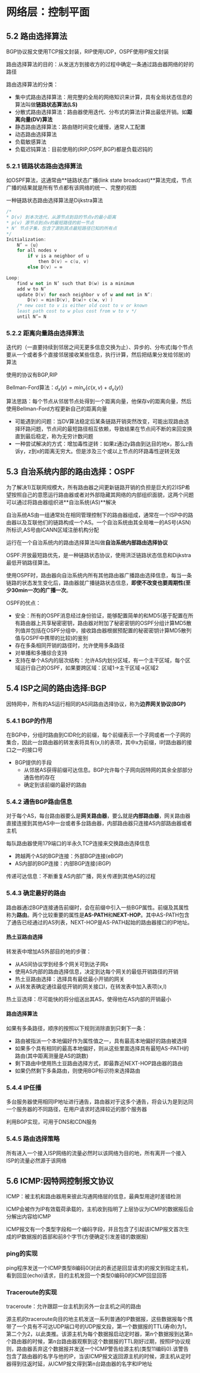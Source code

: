 # 网络层：控制平面

## 5.2 路由选择算法

BGP协议报文使用TCP报文封装，RIP使用UDP，OSPF使用IP报文封装


路由选择算法的目的：从发送方到接收方的过程中确定一条通过路由器网络的好的路径

路由选择算法的分类：
* 集中式路由选择算法：用完整的全局的网络知识来计算，具有全局状态信息的算法叫做**链路状态算法(LS)**
* 分散式路由选择算法：路由器使用迭代、分布式的算法计算出最低开销。如**距离向量(DV)算法**
* 静态路由选择算法：路由随时间变化缓慢，通常人工配置
* 动态路由选择算法
* 负载敏感算法
* 负载迟钝算法：目前使用的(RIP,OSPF,BGP)都是负载迟钝的

### 5.2.1 链路状态路由选择算法

如OSPF算法，这通常由**链路状态广播(link state broadcast)**算法完成，节点广播的结果就是所有节点都有该网络的统一、完整的视图

一种链路状态路由选择算法是Dijkstra算法

```C++
/*
* D(v) 到本次迭代，从源节点到目的节点v的最小距离
* p(v) 源节点到点v的最短路径的前一节点
* N‘ 节点子集，包含了源到其点最短路径已知的所有点
*/
Initialization:
    N’ = {u}
    for all nodes v
        if v is a neighbor of u
            then D(v) = c(u, v)
        else D(v) = ∞

Loop:
    find w not in N’ such that D(w) is a minimum
    add w to N’
    update D(v) for each neighbor v of w and not in N’:
        D(v) = min(D(v), D(w)+ c(w, v) )
    /* new cost to v is either old cost to v or known
    least path cost to w plus cost from w to v */
    until N’= N
```

### 5.2.2 距离向量路由选择算法

迭代的（一直要持续到邻居之间无更多信息交换为止）、异步的、分布式(每个节点要从一个或者多个直接邻居接收某些信息，执行计算，然后把结果分发给邻居)的算法

使用的协议有BGP,RIP

Bellman-Ford算法：$d_x(y)=min_v\{c(x,v)+d_v(y)\}$

算法思路：每个节点从邻居节点处得到一个距离向量，他保存v的距离向量，然后使用Bellman-Ford方程更新自己的距离向量

* 可能遇到的问题：当DV算法稳定后某条链路开销突然改变，可能出现路由选择环路问题，节点间的最短路径相互依赖，导致结果在节点间不断的来回变换直到最后稳定，称为无穷计数问题
* 一种尝试解决的方式：增加毒性逆转：如果z通过y路由到达目的地x，那么z告诉y，z到x的距离无穷大。但是涉及三个或以上节点的环路毒性逆转无效

## 5.3 自治系统内部的路由选择：OSPF

为了解决1)互联网规模大，所有路由器之间更新链路开销的负担是巨大的2)ISP希望按照自己的意愿运行路由器或者对外部隐藏其网络的内部组织面貌，这两个问题可以通过将路由器组织进**自治系统(AS)**解决

自治系统AS由一组通常处在相同管理控制下的路由器组成，通常在一个ISP中的路由器以及互联他们的链路构成一个AS。一个自治系统由其全局唯一的AS号(ASN)所标识,AS号由ICANN区域注册机构分配

运行在一个自治系统内的路由选择算法叫做**自治系统内部路由选择协议**

OSPF:开放最短路优先，是一种链路状态协议，使用洪泛链路状态信息和Dijkstra最低开销路径算法。

使用OSPF时，路由器向自治系统内所有其他路由器广播路由选择信息，每当一条链路的状态发生变化后，路由器就广播链路状态信息，**即使不改变也要周期性(至少30min一次)的广播一次**。

OSPF的优点：
* 安全：所有的OSPF消息经过身份验证，能够配置简单的和MD5(基于配置在所有路由器上共享秘密密钥，路由器对附加了秘密密钥的OSPF分组计算MD5散列值并包括在OSPF分组中，接收路由器根据预配置的秘密密钥计算MD5散列值与OSPF中携带的比较)的鉴别
* 存在多条相同开销的路径时，允许使用多条路径
* 对单播和多播综合支持
* 支持在单个AS内的层次结构：允许AS内划分区域，有一个主干区域，每个区域运行自己的OSPF，如果要跨区域：区域1->主干区域->区域2

## 5.4 ISP之间的路由选择:BGP

因特网中，所有的AS运行相同的AS间路由选择协议，称为**边界网关协议(BGP)**

### 5.4.1 BGP的作用

在BGP中，分组时路由到CIDR化的前缀，每个前缀表示一个子网或者一个子网的集合，因此一台路由器的转发表将具有(x,I)的表项，其中x为前缀，I时路由器的接口之一的接口号

* BGP提供的手段
    * 从邻居AS获得前缀可达信息。BGP允许每个子网向因特网的其余全部部分通告他的存在
    * 确定到该前缀的最好的路由 

### 5.4.2 通告BGP路由信息

对于每个AS，每台路由器要么是**网关路由器**，要么就是**内部路由器**，网关路由器直接连接到其他AS中一台或者多台路由器，内部路由器只连接AS内部路由器或者主机

每队路由器使用179端口的半永久TCP连接来交换路由选择信息

* 跨越两个AS的BGP连接：外部BGP连接(eBGP)
* AS内部的BGP连接：内部BGP连接(iBGP)

传递可达信息：不断重复AS内部广播，网关传递到其他AS的过程

### 5.4.3 确定最好的路由

路由器通过BGP连接通告前缀时，会在前缀中引入一些BGP属性。前缀及其属性称为**路由**。两个比较重要的属性是**AS-PATH**和**NEXT-HOP**。其中AS-PATH包含了通告已经通过的AS列表，NEXT-HOP是AS-PATH起始的路由器接口的IP地址。

#### 热土豆路由选择

转发表中增加AS外部目的地的步骤：
* 从AS间协议学到经多个网关可到达子网x
* 使用AS内部的路由选择信息，决定到达每个网关的最低开销路径的开销
* 热土豆路由选择：选择具有最低最小开销的网关
* 从转发表确定通往最低开销的网关接口I，在转发表中加入表项(x,I)

热土豆选择：尽可能快的将分组送出其AS，使得他在AS内部的开销最小

#### 路由选择算法

如果有多条路径，顺序的按照以下规则消除直到只剩下一条：
* 路由被指派一个本地偏好作为属性值之一，具有最高本地偏好的路由被选择
* 如果多个具有相同的最高本地偏好，则从这些里面选择具有最短AS-PATH的路由(其中距离测量是AS的跳数)
* 剩下路由中使用热土豆路由选择方式，即最靠近NEXT-HOP路由器的路由
* 如果仍然剩下多条路由，则使用BGP标识符来选择路由

### 5.4.4 IP任播

多台服务器使用相同IP地址进行通告，路由器对于这多个通告，将会认为是到达同一个服务器的不同路径，在用户请求时选择较近的那个服务器

利用BGP实现，可用于DNS和CDN服务

### 5.4.5 路由选择策略

所有进入一个接入ISP网络的流量必然时以该网络为目的地，所有离开一个接入ISP的流量必然源于该网络

## 5.6 ICMP:因特网控制报文协议

ICMP：被主机和路由器用来彼此沟通网络层的信息，最典型用途时差错检测

ICMP会被作为IP有效载荷承载的，主机收到指明了上层协议为ICMP的数据报后会分解出内容给ICMP

ICMP报文有一个类型字段和一个编码字段，并且包含了引起该ICMP报文首次生成的IP数据报的首部和前8个字节(方便确定引发差错的数据报)

### ping的实现

ping程序发送一个ICMP类型8编码0(对此的表述是回显请求)的报文到指定主机，看到回显(echo)请求，目的主机发回一个类型0编码0的ICMP回显回答

### Traceroute的实现

traceroute：允许跟踪一台主机到另外一台主机之间的路由

源主机的traceroute向目的地主机发送一系列普通的IP数据报，这些数据报每个携带了一个具有不可达UDP端口号的UDP报文段，第一个数据报的TTL(寿命)为1，第二个为2，以此类推。该源主机为每个数据报启动定时器，第n个数据报到达第n个路由器的时候，第n台路由器观察到这个数据报的TTL刚好过期，按照IP协议规则，路由器丢弃这个数据报并发送一个ICMP警告给源主机(类型11编码0).该警告包含了路由器的名字与他的IP，当该ICMP报文返回源主机的时候，源主机从定时器得到往返时延，从ICMP报文得到第n台路由器的名字和IP地址

